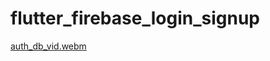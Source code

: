 # flutter_firebase_login_signup
[auth_db_vid.webm](https://github.com/ahamSel/flutter_firebase_login_signup/assets/77988808/a71ce719-398e-482b-a3b1-4e95e76752f6)
